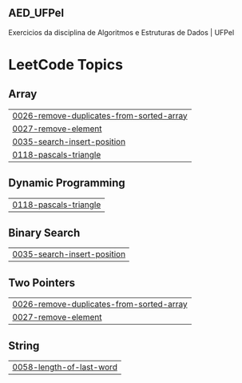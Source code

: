 ## AED_UFPel
 Exercicios da disciplina de Algoritmos e Estruturas de Dados | UFPel


<!---LeetCode Topics Start-->
# LeetCode Topics
## Array
|  |
| ------- |
| [0026-remove-duplicates-from-sorted-array](https://github.com/DLedebuhr/AED_UFPel/tree/master/0026-remove-duplicates-from-sorted-array) |
| [0027-remove-element](https://github.com/DLedebuhr/AED_UFPel/tree/master/0027-remove-element) |
| [0035-search-insert-position](https://github.com/DLedebuhr/AED_UFPel/tree/master/0035-search-insert-position) |
| [0118-pascals-triangle](https://github.com/DLedebuhr/AED_UFPel/tree/master/0118-pascals-triangle) |
## Dynamic Programming
|  |
| ------- |
| [0118-pascals-triangle](https://github.com/DLedebuhr/AED_UFPel/tree/master/0118-pascals-triangle) |
## Binary Search
|  |
| ------- |
| [0035-search-insert-position](https://github.com/DLedebuhr/AED_UFPel/tree/master/0035-search-insert-position) |
## Two Pointers
|  |
| ------- |
| [0026-remove-duplicates-from-sorted-array](https://github.com/DLedebuhr/AED_UFPel/tree/master/0026-remove-duplicates-from-sorted-array) |
| [0027-remove-element](https://github.com/DLedebuhr/AED_UFPel/tree/master/0027-remove-element) |
## String
|  |
| ------- |
| [0058-length-of-last-word](https://github.com/DLedebuhr/AED_UFPel/tree/master/0058-length-of-last-word) |
<!---LeetCode Topics End-->